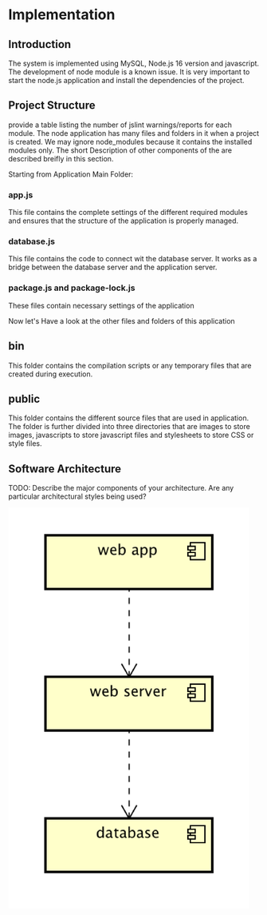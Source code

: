 # Implementation

## Introduction
The system is implemented using MySQL, Node.js 16 version and javascript. The development of node module is a known issue.
It is very important to start the node.js application and install the dependencies of the project.

## Project Structure
provide a table listing the number of jslint warnings/reports for each module.
The node application has many files and folders in it when a project is created. We may ignore node_modules because it contains
the installed modules only. The short Description of other components of the are described breifly in this section.

Starting from Application Main Folder:
### app.js
This file contains the complete settings of the different required modules and ensures that the structure of the application is
properly managed.
### database.js
This file contains the code to connect wit the database server. It works as a bridge between the database server and the application server.
### package.js and package-lock.js
These files contain necessary settings of the application

Now let's Have a look at the other files and folders of this application
## bin
This folder contains the compilation scripts or any temporary files that are created during execution.
## public
This folder contains the different source files that are used in application. The folder is further divided into three directories that are
images to store images, javascripts to store javascript files and stylesheets to store CSS or style files.


## Software Architecture
TODO: Describe the major components of your architecture. Are any particular architectural styles being used?

![Insert your component Diagram here](images/component.png)
